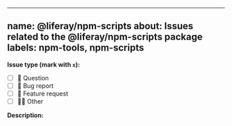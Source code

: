 ---

name: @liferay/npm-scripts
about: Issues related to the @liferay/npm-scripts package
labels: npm-tools, npm-scripts
--

**Issue type (mark with `x`):**

-   [ ] :thinking: Question
-   [ ] :bug: Bug report
-   [ ] :gift: Feature request
-   [ ] :woman_shrugging: Other

**Description:**
